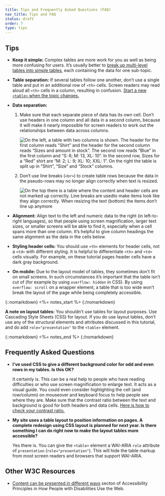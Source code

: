 ```yaml
---
title: Tips and Frequently Asked Questions (FAQ)
nav_title: Tips and FAQ
status: draft
order: 7
type: tips
---
```


## Tips

-   **Keep it simple:** Complex tables are more work for you as well as being more confusing for users. It’s usually better to [break up multi-level tables into simple tables](multi-level.html#split-up-multi-level-tables), each containing the data for one sub-topic.

-   **Table separation:** If several tables follow one another, don’t use a single table and put in an additional row of `<th>` cells. Screen readers may read aloud all `<th>` cells in a column, resulting in confusion. [Start a new `<table>` when the topic changes.](multi-level.html#split-up-multi-level-tables)

-   **Data separation:** 

    1.  Make sure that each separate piece of data has its own cell. Don’t use headers in one column and all data in a second column, because it will make it nearly impossible for screen readers to work out the relationships between data across columns.
    
        ![On the left, a table with two columns is shown. The header for the first column reads “Shirt” and the header for the second column reads “Sizes and amount in stock”. The second row reads “Blue” in the first column and “S: 6; M: 13, XL: 10”. In the second row, Sizes for a “Red” shirt are “M: 2; L: 9; XL: 10; XXL: 1”. On the right the table is split up in “Shirt”, “Size” and “Stock” columns.](headers-in-one-column-all-data-in-second.png)

    2. Don‘t use line breaks (`<br>`) to create table rows because the data in the pseudo-rows may no longer align correctly when text is resized.
    
         ![On the top there is a table where the content and header cells are not marked up correctly. Line breaks are usedto make items look like they align correctly. When resizing the text (bottom) the items don’t line up anymore](table-text-resize.png)

-   **Alignment:** Align text to the left and numeric data to the right (in left-to-right languages), so that people using screen magnification, larger text sizes, or smaller screens will be able to find it, especially when a cell spans more than one column. It’s  helpful to give column headings the same alignment as the data in the cells below.

-   **Styling header cells:** You should use `<th>` elements for header cells, not a `<td>` with different styling. It is helpful to differentiate `<th>` and `<td>` cells visually. For example, on these tutorial pages header cells have a dark gray background.

-   **On mobile:** Due to the layout model of tables, they sometimes don’t fit on small screens. In such circumstances it’s important that the table isn’t cut of (for example by using `overflow: hidden` in CSS). By using `overflow: scroll` on a wrapper element, a table that is too wide won’t break the layout of the page while being completely accessible.

{::nomarkdown}
<%= notes_start %>
{:/nomarkdown}

**A note on layout tables:** You shouldn’t use tables for layout purposes. Use Cascading Style Sheets (CSS) for layout. If you do use layout tables, don’t use any of the structural elements and attributes discussed in this tutorial, and do add `role="presentation"` to the `<table>` element.

{::nomarkdown}
<%= notes_end %>
{:/nomarkdown}

## Frequently Asked Questions

-   **I’ve used CSS to give a different background color for odd and even rows in my tables. Is this OK?**

    It certainly is. This can be a real help to people who have reading difficulties or who use screen magnification to enlarge text. It acts as a visual guide. You could even consider highlighting the cell (and row/column) on mouseover and keyboard focus to help people see where they are. Make sure that the contrast ratio between the text and background is good for both headers and data cells. [Here is how to check your contrast ratio.](http://www.w3.org/WAI/eval/preliminary#contrast)

-   **My site uses a table layout to position information on pages. A complete redesign using CSS layout is planned for next year. Is there something I can do right now to make the layout tables more accessible?**

    Yes there is. You can give the `<table>` element a WAI-ARIA `role` attribute of `presentation` (`role="presentation"`). This will hide the table markup from most screen readers and browsers that support WAI-ARIA.

## Other W3C Resources

-   [Content can be presented in different ways](http://www.w3.org/WAI/intro/people-use-web/principles#adaptable) secton of Accessibility Principles in How People with Disabilities Use the Web.
